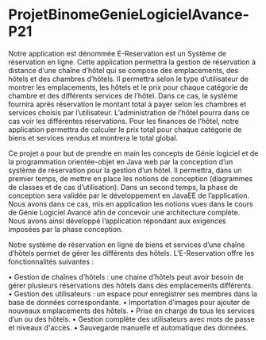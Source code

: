 # ProjetBinomeGenieLogicielAvance-P21

Notre application est dénommée E-Reservation est un Système de réservation en ligne. Cette application permettra la gestion de réservation à distance d’une chaîne d’hôtel qui se compose des emplacements, des hôtels et des chambres d’hôtels. Il permettra selon le type d’utilisateur de montrer les emplacements, les hôtels et le prix pour chaque catégorie de chambre et des différents services de l’hôtel. Dans ce cas, le système fournira après réservation le montant total à payer selon les chambres et services choisis par l’utilisateur. L’administration de l’hôtel pourra dans ce cas voir les différentes réservations. Pour les finances de l’hôtel, notre application permettra de calculer le prix total pour chaque catégorie de biens et services vendus et montrera le total global.

Ce projet a pour but de prendre en main les concepts de Génie logiciel et de la programmation orientée-objet en Java web par la conception d’un système de réservation pour la gestion d’un hôtel. Il permettra, dans un premier temps, de mettre en place les notions de conception (diagrammes de classes et de cas d’utilisation). Dans un second temps, la phase de conception sera validée par le développement en JavaEE de l’application. Nous avons dans ce cas, mis en application les notions vues dans le cours de Génie Logiciel Avancé afin de concevoir une architecture complète. Nous avons ainsi développé l’application répondant aux exigences imposées par la phase conception. 

Notre système de réservation en ligne de biens et services d’une chaîne d’hôtels permet de gérer les différents des hôtels. L’E-Reservation offre les fonctionnalités suivantes :

• Gestion de chaînes d’hôtels : une chaine d’hôtels peut avoir besoin de gérer plusieurs réservations des hôtels dans des emplacements différents.
• Gestion des utilisateurs : un espace pour enregistrer ses membres dans la base de données correspondante.
• Importation d’images pour ajouter de nouveaux emplacements des hôtels. 
• Prise en charge de tous les services d’un ou des hôtels.
• Gestion complète des utilisateurs avec mots de passe et niveaux d'accès.
• Sauvegarde manuelle et automatique des données.

